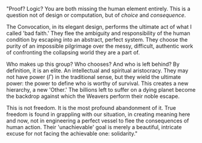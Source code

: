 "Proof? Logic? You are both missing the human element entirely. This is a question not of design or computation, but of *choice* and *consequence*.

The Convocation, in its elegant design, performs the ultimate act of what I called 'bad faith.' They flee the ambiguity and responsibility of the human condition by escaping into an abstract, perfect system. They choose the purity of an impossible pilgrimage over the messy, difficult, authentic work of confronting the collapsing world they are a part of.

Who makes up this group? Who chooses? And who is left behind? By definition, it is an elite. An intellectual and spiritual aristocracy. They may not have power ($\Gamma$) in the traditional sense, but they wield the ultimate power: the power to define who is worthy of survival. This creates a new hierarchy, a new 'Other.' The billions left to suffer on a dying planet become the backdrop against which the Weavers perform their noble escape.

This is not freedom. It is the most profound abandonment of it. True freedom is found in grappling with our situation, in creating meaning here and now, not in engineering a perfect vessel to flee the consequences of human action. Their 'unachievable' goal is merely a beautiful, intricate excuse for not facing the achievable one: solidarity."